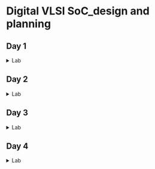 # Digital VLSI SoC_design and planning
## Day 1

<details>
  <summary>Lab</summary>
 
1. Run 'picorv32a' design synthesis using OpenLANE flow and generate necessary outputs.
Screenshots of running each commands

```
cd Desktop/work/tools/openlane_working_dir/openlane
```

```
docker
```

```
./flow.tcl -interactive
```

```
package require openlane 0.9

```

```
prep -design picorv32a
```


![Screenshot 2024-11-28 010505](https://github.com/user-attachments/assets/9b9ebfb9-2997-45c7-96e5-f8895d4e7b89)


```
run_synthesis
```
![Screenshot 2024-11-28 010750](https://github.com/user-attachments/assets/c0bc9a60-38ff-4ccf-9a24-458875dd37ef)
2. Calculate the flop ratio.
![Screenshot 2024-11-28 010807](https://github.com/user-attachments/assets/edbc7213-939d-4d5b-b304-987a2d6b538c)
![Screenshot 2024-11-28 010819](https://github.com/user-attachments/assets/8ec32558-d44a-4f8d-ab00-bd915c74422a)
  
  Calculation of Flop Ratio :
  
  Number of D Flip Flop = 1613 Total number of cells = 14876

  Calculating Flop ratio = no.of d-flipflop / total cells
  
  _Flop Ratio_ = 1613/14876 = 0.108429685

  
</details>

## Day 2

<details>
<summary>Lab</summary>
  
![Screenshot 2024-11-28 205443](https://github.com/user-attachments/assets/f32aa03b-27d1-4cd3-883c-fe745fab77f6)
  
![Screenshot 2024-11-28 210003](https://github.com/user-attachments/assets/ade4abd2-99cf-49c5-b10f-a22eb88036db)
![Screenshot 2024-11-28 2![Screenshot 2024-11-28 211601](https://github.com/user-attachments/assets/8a4758c4-d39a-4fb1-87dd-2dc6ccf87390)
10041](https://github.com/user-attachments/assets/ea276892-13f9-4599-99c6-c4545e50118a)
![Screenshot 2024-11-28 212536](https://github.com/user-attachments/assets/e5526c6f-9526-4173-b38b-aa196e5162ac)
![Screenshot 2024-11-28 213432](https://github.com/user-attachments/assets/396839ab-a57d-4f67-952e-246520396c74)
![Screenshot 2024-11-28 223040](https://github.com/user-attachments/assets/e40d4114-f139-4e86-8dc9-63dc08739594)

![Screenshot 2024-11-28 225338](https://github.com/user-attachments/assets/25d23232-046d-4b90-8274-adbff66c4b96)
![Screenshot 2024-11-28 225645](https://github.com/user-attachments/assets/9b0785c0-7526-4d42-a2c9-b747eb0798cc)
![Screenshot 2024-11-28 230456](https://github.com/user-attachments/assets/3a0c31df-47a4-4408-998e-2e3d24b560fb)
![Screenshot 2024-11-28 230520](https://github.com/user-attachments/assets/68caf424-c5f1-4cda-be39-2facfb9de052)


</details>


## Day 3

<details>
<summary>Lab</summary>
  
![Screenshot 2024-11-29 193248](https://github.com/user-attachments/assets/14b717a3-a172-4164-9f0d-8036a4b9841a)

![Screenshot 2024-11-29 193305](https://github.com/user-attachments/assets/b2983a4e-a776-4970-9381-a9f9d90ac47f)

![Screenshot 2024-11-29 193317](https://github.com/user-attachments/assets/dd3adc9e-4752-457f-8f8e-5f57296aa7fc)

![Screenshot 2024-11-29 200843](https://github.com/user-attachments/assets/88776d55-559e-4604-8c7a-6ff890e2f812)
![Screenshot 2024-11-29 202557](https://github.com/user-attachments/assets/1ac9f862-68e6-451f-a469-b5c7c1e4fc8e)
![Screenshot 2024-11-29 203412](https://github.com/user-attachments/assets/74a8f84a-dac8-44d2-be4d-b43bbd64fcf5)
![Screenshot 2024-11-29 224130](https://github.com/user-attachments/assets/335ef237-2ccb-4873-b2e0-0d736a1166e6)

![Screenshot 2024-11-29 224609](https://github.com/user-attachments/assets/b9b00e00-c8a4-4bb5-a864-4b59d4e7a8da)

![Screenshot 2024-11-29 225015](https://github.com/user-attachments/assets/630cf2c4-49e7-4d4b-9fc4-1ef40f19daf0)
![Screenshot 2024-11-29 231631](https://github.com/user-attachments/assets/9ce104cc-a7cc-4fa9-8009-a5a0127220bb)
![Screenshot 2024-11-29 231648](https://github.com/user-attachments/assets/d665da6e-35af-4145-a26c-1d5087032ce8)
![Screenshot 2024-11-30 150815](https://github.com/user-attachments/assets/cc239838-605f-43d6-a2f3-60e990e06a1a)
![Screenshot 2024-11-30 150838](https://github.com/user-attachments/assets/c36f5b6c-b1a7-4644-89e4-32ae2dfc804a)
![Screenshot 2024-11-30 150853](https://github.com/user-attachments/assets/8de642c5-15ef-4e3f-9ec6-c80842db4414)
![Screenshot 2024-11-30 155718](https://github.com/user-attachments/assets/8a404931-864b-40e7-bbf1-5b6c3a259845)

![Screenshot 2024-11-30 155728](https://github.com/user-attachments/assets/b13ca6b8-8be3-4e3d-9038-c38b588e2d9e)
![Screenshot 2024-11-30 160544](https://github.com/user-attachments/assets/779d88cd-4e1c-4491-8a62-e11ba3484168)
![Screenshot 2024-11-30 181114](https://github.com/user-attachments/assets/e7f04b97-3559-43fc-b3d6-4a91e8109ff0)
![Screenshot 2024-11-30 181128](https://github.com/user-attachments/assets/d0af130e-25bf-4c80-a9f0-3bb5f8e26533)

![Screenshot 2024-11-30 233538](https://github.com/user-attachments/assets/62f5c438-c22e-4c3d-a3a4-b1d52d1bc6ba)
![Screenshot 2024-11-30 233757](https://github.com/user-attachments/assets/ce03ac75-6e53-4540-95ab-47352f89c25d)
![Screenshot 2024-12-01 000039](https://github.com/user-attachments/assets/da3da8a8-a5cb-4088-a261-762df6cab8e8)

![Screenshot 2024-12-01 001141](https://github.com/user-attachments/assets/769558ad-66b4-4dd6-892e-86698f245ce5)
![Screenshot 2024-12-01 001601](https://github.com/user-attachments/assets/4ae2638e-4aed-4858-92ed-d3430c9292ce)
![Screenshot 2024-12-01 001615](https://github.com/user-attachments/assets/1a0b2fca-25ab-4879-b705-ae72b3231252)
![Screenshot 2024-12-01 143902](https://github.com/user-attachments/assets/e91502f0-3f69-45b5-a1e0-c59cde9d8d2c)

![Screenshot 2024-12-01 144131](https://github.com/user-attachments/assets/c992ca3a-fc9f-4120-923f-8792ca574fe6)
![Screenshot 2024-12-01 153022](https://github.com/user-attachments/assets/5bc28582-b89d-4c13-9d22-a7dfed6046e5)
![Screenshot 2024-12-01 154450](https://github.com/user-attachments/assets/51bbcfe1-94a4-4ad9-9d84-a7e2a2dfbd04)
![Screenshot 2024-12-01 155254](https://github.com/user-attachments/assets/44c110f2-6e81-44aa-92ec-e93d915bfabd)
![Screenshot 2024-12-01 161450](https://github.com/user-attachments/assets/94a2718a-0015-44a0-9bb4-e450e69cf747)
![Screenshot 2024-12-01 161556](https://github.com/user-attachments/assets/235b241e-df7a-4b95-90fc-d1adf8b6d3cd)
![Screenshot 2024-12-01 161945](https://github.com/user-attachments/assets/c2256800-59ee-438d-b10d-727e7841f032)
![Screenshot 2024-12-01 164548](https://github.com/user-attachments/assets/5ad66630-bd7e-4ac8-8531-993070283e82)
![Screenshot 2024-12-01 165744](https://github.com/user-attachments/assets/ca4ab8c3-4763-40a2-9cff-0912574589f2)

![Screenshot 2024-12-01 170242](https://github.com/user-attachments/assets/38ce9451-3c40-4577-b623-1e7c033b9332)

</details>



## Day 4

<details>


<summary> Lab </summary>

![image](https://github.com/user-attachments/assets/6ad1fb06-935f-43a3-833b-88c3c91b975d)

![image](https://github.com/user-attachments/assets/31ec9793-c50d-4b31-8c3d-7e1cee3bd808)

![image](https://github.com/user-attachments/assets/5a391e30-72a3-48e0-b5e6-15c495f707fe)

![image](https://github.com/user-attachments/assets/a8ab443a-5610-401c-b12c-be7e0718e530)

![image](https://github.com/user-attachments/assets/fd0acea8-c439-49fc-9694-ed497dc48e1e)

![image](https://github.com/user-attachments/assets/ad479e31-c9d9-45ec-89bc-25ce4dbc02d7)

![image](https://github.com/user-attachments/assets/2f1b884d-e269-41fe-9495-87c670e35111)

![image](https://github.com/user-attachments/assets/5140d878-5f37-40e2-a16a-71f14d746c11)

![image](https://github.com/user-attachments/assets/04c6c084-277a-4726-81c2-68a30305ea0b)

![image](https://github.com/user-attachments/assets/d18787bd-837e-44a9-8aec-9ead5cff04fc)


</details>
